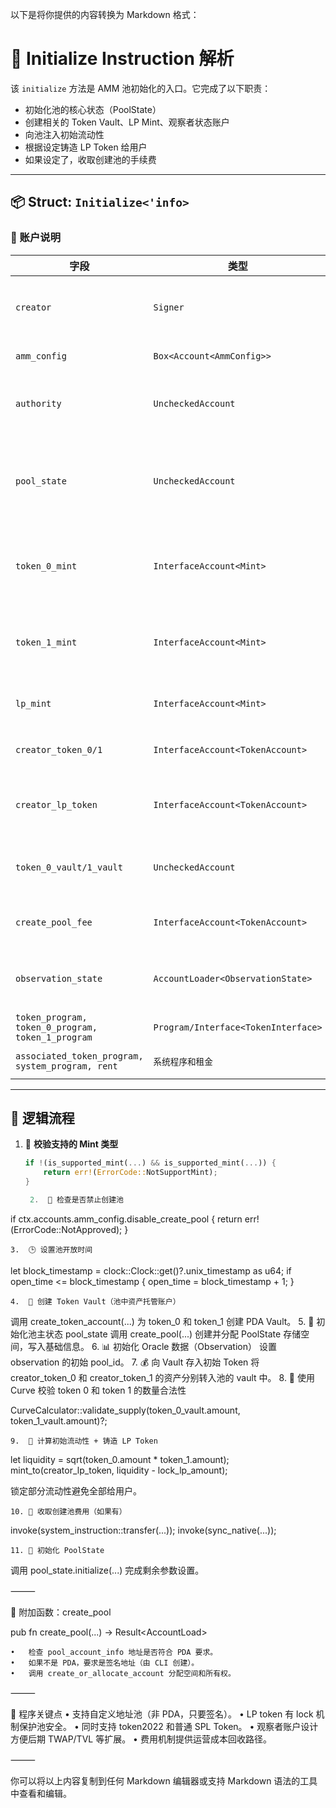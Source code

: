 以下是将你提供的内容转换为 Markdown 格式：

# 🧩 Initialize Instruction 解析

该 `initialize` 方法是 AMM 池初始化的入口。它完成了以下职责：
- 初始化池的核心状态（PoolState）
- 创建相关的 Token Vault、LP Mint、观察者状态账户
- 向池注入初始流动性
- 根据设定铸造 LP Token 给用户
- 如果设定了，收取创建池的手续费

---

## 📦 Struct: `Initialize<'info>`

### 🧾 账户说明

| 字段                           | 类型                                       | 说明                                       |
|--------------------------------|--------------------------------------------|--------------------------------------------|
| `creator`                      | `Signer`                                   | 池的创建者，支付账户租金等费用             |
| `amm_config`                   | `Box<Account<AmmConfig>>`                  | 池所属配置项                               |
| `authority`                    | `UncheckedAccount`                         | PDA 池权限地址，用作 mint authority       |
| `pool_state`                   | `UncheckedAccount`                         | 存储池的主状态，可以是 PDA 或随机地址（需签名） |
| `token_0_mint`                 | `InterfaceAccount<Mint>`                   | Token 0 的 mint（必须小于 token_1）       |
| `token_1_mint`                 | `InterfaceAccount<Mint>`                   | Token 1 的 mint（必须大于 token_0）       |
| `lp_mint`                      | `InterfaceAccount<Mint>`                   | LP Token 的 mint 地址                     |
| `creator_token_0/1`            | `InterfaceAccount<TokenAccount>`           | 创建者的 Token 0/1 账户                   |
| `creator_lp_token`             | `InterfaceAccount<TokenAccount>`           | 创建者接收 LP Token 的账户               |
| `token_0_vault/1_vault`        | `UncheckedAccount`                         | Vault PDA，用于池中锁仓                   |
| `create_pool_fee`              | `InterfaceAccount<TokenAccount>`           | 用于接收创建池费用                         |
| `observation_state`            | `AccountLoader<ObservationState>`          | 观察者状态账户，用于记录池数据            |
| `token_program, token_0_program, token_1_program` | `Program/Interface<TokenInterface>`       | Token 程序                                 |
| `associated_token_program, system_program, rent` | `系统程序和租金`                           | 系统程序和租金                             |

---

## 🔧 逻辑流程

1. 🧪 **校验支持的 Mint 类型**
   ```rust
   if !(is_supported_mint(...) && is_supported_mint(...)) {
       return err!(ErrorCode::NotSupportMint);
   }

	2.	🛑 检查是否禁止创建池

if ctx.accounts.amm_config.disable_create_pool {
    return err!(ErrorCode::NotApproved);
}


	3.	🕒 设置池开放时间

let block_timestamp = clock::Clock::get()?.unix_timestamp as u64;
if open_time <= block_timestamp {
    open_time = block_timestamp + 1;
}


	4.	🏦 创建 Token Vault（池中资产托管账户）
调用 create_token_account(...) 为 token_0 和 token_1 创建 PDA Vault。
	5.	📄 初始化池主状态 pool_state
调用 create_pool(...) 创建并分配 PoolState 存储空间，写入基础信息。
	6.	📊 初始化 Oracle 数据（Observation）
设置 observation 的初始 pool_id。
	7.	💰 向 Vault 存入初始 Token
将 creator_token_0 和 creator_token_1 的资产分别转入池的 vault 中。
	8.	🧮 使用 Curve 校验 token 0 和 token 1 的数量合法性

CurveCalculator::validate_supply(token_0_vault.amount, token_1_vault.amount)?;


	9.	🧾 计算初始流动性 + 铸造 LP Token

let liquidity = sqrt(token_0.amount * token_1.amount);
mint_to(creator_lp_token, liquidity - lock_lp_amount);

锁定部分流动性避免全部给用户。

	10.	🧾 收取创建池费用（如果有）

invoke(system_instruction::transfer(...));
invoke(sync_native(...));


	11.	🧬 初始化 PoolState
调用 pool_state.initialize(...) 完成剩余参数设置。

⸻

📘 附加函数：create_pool

pub fn create_pool(...) -> Result<AccountLoad<PoolState>>

	•	检查 pool_account_info 地址是否符合 PDA 要求。
	•	如果不是 PDA，要求是签名地址（由 CLI 创建）。
	•	调用 create_or_allocate_account 分配空间和所有权。

⸻

📐 程序关键点
	•	支持自定义地址池（非 PDA，只要签名）。
	•	LP token 有 lock 机制保护池安全。
	•	同时支持 token2022 和普通 SPL Token。
	•	观察者账户设计方便后期 TWAP/TVL 等扩展。
	•	费用机制提供运营成本回收路径。

⸻



你可以将以上内容复制到任何 Markdown 编辑器或支持 Markdown 语法的工具中查看和编辑。